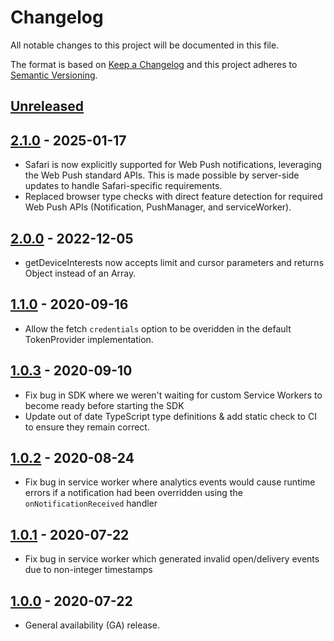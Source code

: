 # Changelog

All notable changes to this project will be documented in this file.

The format is based on [Keep a Changelog](http://keepachangelog.com/en/1.0.0/)
and this project adheres to [Semantic Versioning](http://semver.org/spec/v2.0.0.html).

## [Unreleased](https://github.com/pusher/push-notifications-web/compare/2.1.0...HEAD)

## [2.1.0](https://github.com/pusher/push-notifications-web/compare/2.0.0...2.1.0) - 2025-01-17
- Safari is now explicitly supported for Web Push notifications, leveraging the Web Push standard APIs. This is made possible by server-side updates to handle Safari-specific requirements.
- Replaced browser type checks with direct feature detection for required Web Push APIs (Notification, PushManager, and serviceWorker). 

## [2.0.0](https://github.com/pusher/push-notifications-web/compare/1.1.0...2.0.0) - 2022-12-05
 - getDeviceInterests now accepts limit and cursor parameters and returns Object instead of an Array.

## [1.1.0](https://github.com/pusher/push-notifications-web/compare/1.0.3...1.1.0) - 2020-09-16
 - Allow the fetch `credentials` option to be overidden in the default TokenProvider
   implementation.

## [1.0.3](https://github.com/pusher/push-notifications-web/compare/1.0.2...1.0.3) - 2020-09-10
 - Fix bug in SDK where we weren't waiting for custom Service Workers to become
   ready before starting the SDK
 - Update out of date TypeScript type definitions & add static check to CI
   to ensure they remain correct.

## [1.0.2](https://github.com/pusher/push-notifications-web/compare/1.0.1...1.0.2) - 2020-08-24
- Fix bug in service worker where analytics events would cause runtime errors
  if a notification had been overridden using the `onNotificationReceived` handler

## [1.0.1](https://github.com/pusher/push-notifications-web/compare/1.0.0...1.0.1) - 2020-07-22
- Fix bug in service worker which generated invalid open/delivery events due to
  non-integer timestamps

## [1.0.0](https://github.com/pusher/push-notifications-web/compare/0.9.0...1.0.0) - 2020-07-22
- General availability (GA) release.

